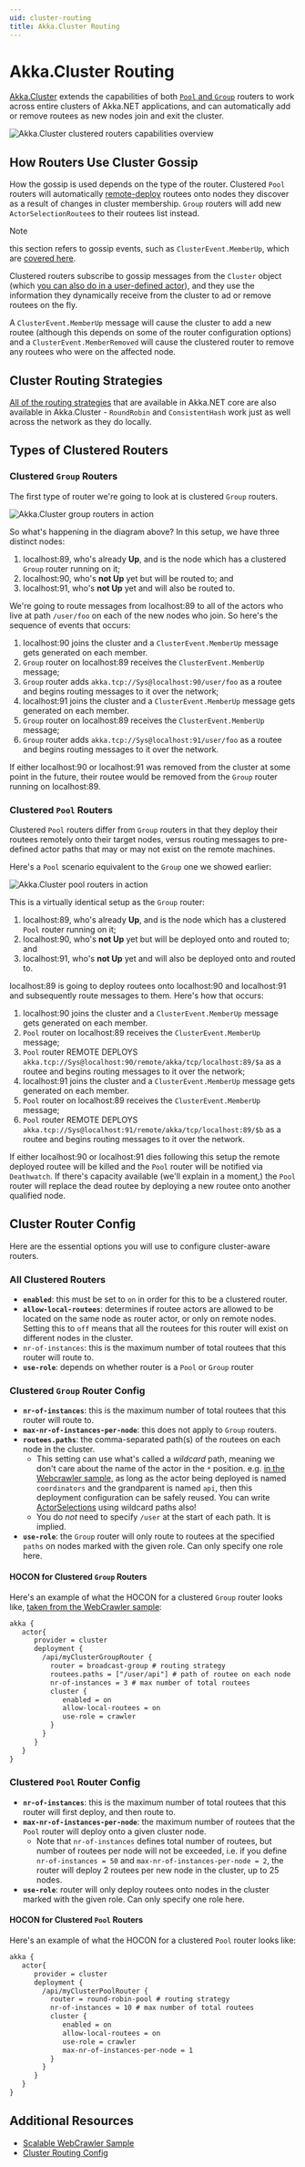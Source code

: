 ```yaml
---
uid: cluster-routing
title: Akka.Cluster Routing
---
```

# Akka.Cluster Routing
[Akka.Cluster](xref:cluster-overview) extends the capabilities of both [`Pool` and `Group`](xref:routers#pools-vs-groups) routers to work across entire clusters of Akka.NET applications, and can automatically add or remove routees as new nodes join and exit the cluster.

![Akka.Cluster clustered routers capabilities overview](/images/cluster-routers.png)

## How Routers Use Cluster Gossip
How the gossip is used depends on the type of the router. Clustered `Pool` routers will automatically [remote-deploy](xref:remote-deployment) routees onto nodes they discover as a result of changes in cluster membership. `Group` routers will add new `ActorSelectionRoutee`s to their routees list instead.

> [!NOTE]
> this section refers to gossip events, such as `ClusterEvent.MemberUp`, which are [covered here](xref:cluster-extension#cluster-gossip-event-types).

Clustered routers subscribe to gossip messages from the `Cluster` object (which [you can also do in a user-defined actor](xref:cluster-extension#subscribing-and-unsubscribing-from-cluster-gossip)), and they use the information they dynamically receive from the cluster to ad or remove routees on the fly.

A `ClusterEvent.MemberUp` message will cause the cluster to add a new routee (although this depends on some of the router configuration options) and a `ClusterEvent.MemberRemoved` will cause the clustered router to remove any routees who were on the affected node.

## Cluster Routing Strategies
[All of the routing strategies](xref:routers#routing-strategies) that are available in Akka.NET core are also available in Akka.Cluster - `RoundRobin` and `ConsistentHash` work just as well across the network as they do locally.

## Types of Clustered Routers
### Clustered `Group` Routers
The first type of router we're going to look at is clustered `Group` routers.

![Akka.Cluster group routers in action](/images/akka-cluster-routers.png)

So what's happening in the diagram above? In this setup, we have three distinct nodes:

1. localhost:89, who's already **Up**, and is the node which has a clustered `Group` router running on it;
2. localhost:90, who's **not Up** yet but will be routed to; and
3. localhost:91, who's **not Up** yet and will also be routed to.

We're going to route messages from localhost:89 to all of the actors who live at path `/user/foo` on each of the new nodes who join. So here's the sequence of events that occurs:

1. localhost:90 joins the cluster and a `ClusterEvent.MemberUp` message gets generated on each member.
2. `Group` router on localhost:89 receives the `ClusterEvent.MemberUp` message;
3. `Group` router adds `akka.tcp://Sys@localhost:90/user/foo` as a routee and begins routing messages to it over the network;
4. localhost:91 joins the cluster and a `ClusterEvent.MemberUp` message gets generated on each member.
5. `Group` router on localhost:89 receives the `ClusterEvent.MemberUp` message;
6. `Group` router adds `akka.tcp://Sys@localhost:91/user/foo` as a routee and begins routing messages to it over the network.

If either localhost:90 or localhost:91 was removed from the cluster at some point in the future, their routee would be removed from the `Group` router running on localhost:89.

### Clustered `Pool` Routers
Clustered `Pool` routers differ from `Group` routers in that they deploy their routees remotely onto their target nodes, versus routing messages to pre-defined actor paths that may or may not exist on the remote machines.

Here's a `Pool` scenario equivalent to the `Group` one we showed earlier:

![Akka.Cluster pool routers in action](/images/akka-cluster-pool-routers.png)

This is a virtually identical setup as the `Group` router:

1. localhost:89, who's already **Up**, and is the node which has a clustered `Pool` router running on it;
2. localhost:90, who's **not Up** yet but will be deployed onto and routed to; and
3. localhost:91, who's **not Up** yet and will also be deployed onto and routed to.

localhost:89 is going to deploy routees onto localhost:90 and localhost:91 and subsequently route messages to them. Here's how that occurs:

1. localhost:90 joins the cluster and a `ClusterEvent.MemberUp` message gets generated on each member.
2. `Pool` router on localhost:89 receives the `ClusterEvent.MemberUp` message;
3. `Pool` router REMOTE DEPLOYS `akka.tcp://Sys@localhost:90/remote/akka/tcp/localhost:89/$a` as a routee and begins routing messages to it over the network;
4. localhost:91 joins the cluster and a `ClusterEvent.MemberUp` message gets generated on each member.
5. `Pool` router on localhost:89 receives the `ClusterEvent.MemberUp` message;
6. `Pool` router REMOTE DEPLOYS `akka.tcp://Sys@localhost:91/remote/akka/tcp/localhost:89/$b` as a routee and begins routing messages to it over the network.

If either localhost:90 or localhost:91 dies following this setup the remote deployed routee will be killed and the `Pool` router will be notified via `Deathwatch`. If there's capacity available (we'll explain in a moment,) the `Pool` router will replace the dead routee by deploying a new routee onto another qualified node.

## Cluster Router Config
Here are the essential options you will use to configure cluster-aware routers.

### All Clustered Routers
- **`enabled`**: this must be set to `on` in order for this to be a clustered router.
- **`allow-local-routees`**: determines if routee actors are allowed to be located on the same node as router actor, or only on remote nodes. Setting this to `off` means that all the routees for this router will exist on different nodes in the cluster.
- `nr-of-instances`: this is the maximum number of total routees that this router will route to.
- **`use-role`**: depends on whether router is a `Pool` or `Group` router

### Clustered `Group` Router Config
- **`nr-of-instances`**: this is the maximum number of total routees that this router will route to.
- **`max-nr-of-instances-per-node`**: this does not apply to `Group` routers.
- **`routees.paths`**: the comma-separated path(s) of the routees on each node in the cluster.
    + This setting can use what's called a *wildcard* path, meaning we don't care about the name of the actor in the `*` position. e.g. [in the Webcrawler sample,](https://github.com/petabridge/akkadotnet-code-samples/blob/master/Cluster.WebCrawler/src/WebCrawler.Service/App.config#L38) as long as the actor being deployed is named `coordinators` and the grandparent is named `api`, then this deployment configuration can be safely reused. You can write [ActorSelections](xref:addressing#summary-actorof-vs-actorselection) using wildcard paths also!
    + You do *not* need to specify `/user` at the start of each path. It is implied.
- **`use-role`**: the `Group` router will only route to routees at the specified `paths` on nodes marked with the given role. Can only specify one role here.

#### HOCON for Clustered `Group` Routers
Here's an example of what the HOCON for a clustered `Group` router looks like, [taken from the WebCrawler sample](https://github.com/petabridge/akkadotnet-code-samples/tree/master/Cluster.WebCrawler):

```xml
akka {
   actor{
      provider = cluster
      deployment {
        /api/myClusterGroupRouter {
          router = broadcast-group # routing strategy
          routees.paths = ["/user/api"] # path of routee on each node
          nr-of-instances = 3 # max number of total routees
          cluster {
             enabled = on
             allow-local-routees = on
             use-role = crawler
          }
        }
      }
   }
}
```

### Clustered `Pool` Router Config
- **`nr-of-instances`**: this is the maximum number of total routees that this router will first deploy, and then route to.
- **`max-nr-of-instances-per-node`**: the maximum number of routees that the `Pool` router will deploy onto a given cluster node.
    - Note that `nr-of-instances` defines total number of routees, but number of routees per node will not be exceeded, i.e. if you define `nr-of-instances = 50` and `max-nr-of-instances-per-node = 2`, the router will deploy 2 routees per new node in the cluster, up to 25 nodes.
- **`use-role`**: router will only deploy routees onto nodes in the cluster marked with the given role. Can only specify one role here.

#### HOCON for Clustered `Pool` Routers
Here's an example of what the HOCON for a clustered `Pool` router looks like:

```xml
akka {
   actor{
      provider = cluster
      deployment {
        /api/myClusterPoolRouter {
          router = round-robin-pool # routing strategy
          nr-of-instances = 10 # max number of total routees
          cluster {
             enabled = on
             allow-local-routees = on
             use-role = crawler
             max-nr-of-instances-per-node = 1
          }
        }
      }
   }
}
```

## Additional Resources
- [Scalable WebCrawler Sample](https://github.com/petabridge/akkadotnet-code-samples/tree/master/Cluster.WebCrawler)
- [Cluster Routing Config](https://github.com/akkadotnet/akka.net/blob/dev/src/core/Akka.Cluster/Routing/ClusterRoutingConfig.cs)
